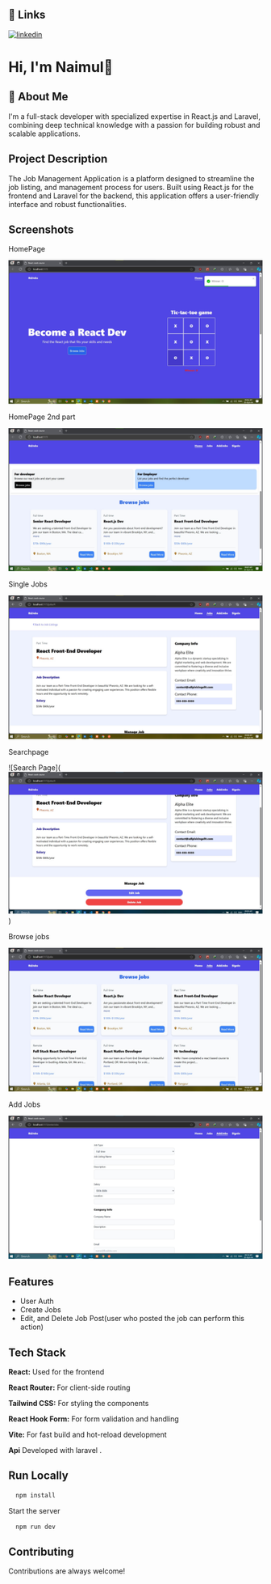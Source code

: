 
## 🔗 Links

[![linkedin](https://img.shields.io/badge/linkedin-0A66C2?style=for-the-badge&logo=linkedin&logoColor=white)](https://www.linkedin.com/in/root07)



# Hi, I'm Naimul👋


## 🚀 About Me
I'm a full-stack developer with specialized expertise in React.js and Laravel, combining deep technical knowledge with a passion for building robust and scalable applications.

## Project Description


The Job Management Application is a  platform designed to streamline the job listing, and management process for users. Built using React.js for the frontend and Laravel for the backend, this application offers a user-friendly interface and robust functionalities.



## Screenshots
HomePage


![HomePage](https://github.com/Naimul07/Project_picture/blob/main/React%20Jobs.jpg?raw=true)

HomePage 2nd part

![HomePage](https://github.com/Naimul07/Project_picture/blob/main/React%20Job2.jpg?raw=true)

Single Jobs

![Single Jobs](https://github.com/Naimul07/Project_picture/blob/main/Single%20Jobs.jpg?raw=true)

Searchpage

![Search Page](![alt text](image.png))


Browse jobs

![Browse jobs](https://github.com/Naimul07/Project_picture/blob/main/Browse%20Jobs.jpg?raw=true)

Add Jobs

![Add jobs}](https://github.com/Naimul07/Project_picture/blob/main/Add%20jobs.jpg?raw=true)


## Features

- User Auth
- Create Jobs
- Edit, and Delete Job Post(user who posted the job can perform this action)






## Tech Stack

**React:** Used for the frontend

**React Router:** For client-side routing

**Tailwind CSS:** For styling the components 

**React Hook Form:** For form validation and handling

**Vite:** For fast build and hot-reload development

**Api** Developed with laravel .


## Run Locally


```bash
  npm install
```

Start the server

```bash
  npm run dev
```


## Contributing

Contributions are always welcome!



